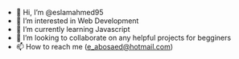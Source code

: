 - 👋 Hi, I’m @eslamahmed95
- 👀 I’m interested in Web Development
- 🌱 I’m currently learning Javascript
- 💞️ I’m looking to collaborate on any helpful projects for begginers
- 📫 How to reach me (e_abosaed@hotmail.com)

<!---
eslamahmed95/eslamahmed95 is a ✨ special ✨ repository because its `README.md` (this file) appears on your GitHub profile.
You can click the Preview link to take a look at your changes.
--->
